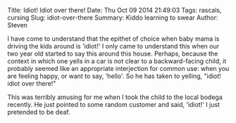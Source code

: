 Title: Idiot! Idiot over there!
Date: Thu Oct 09 2014 21:49:03
Tags: rascals, cursing
Slug: idiot-over-there
Summary: Kiddo learning to swear
Author: Steven

I have come to understand that the epithet of choice when baby mama is driving
the kids around is 'idiot!'  I only came to understand this when our two year
old started to say this around this house.  Perhaps, because the context in which one
yells in a car is not clear to a backward-facing child, it probably seemed like
an appropriate interjection for common use: when you are feeling happy, or
want to say, 'hello'. So he has taken to yelling, "idiot! idiot over there!"

This was terribly amusing for me when I took the child to the local bodega
recently. He just pointed to some random customer and said, 'idiot!' 
I just pretended to be deaf.

